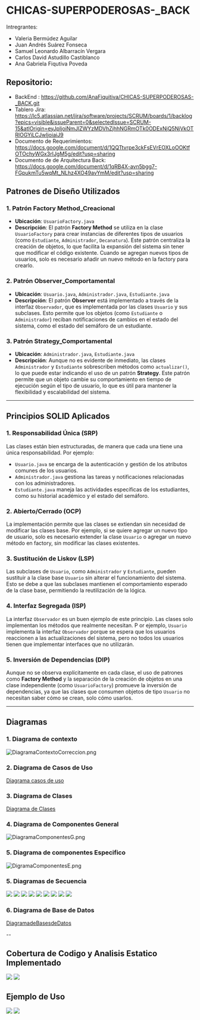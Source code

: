# CHICAS-SUPERPODEROSAS-_BACK
Intregrantes:
- Valeria Bermúdez Aguilar 
- Juan Andrés Suárez Fonseca 
- Samuel Leonardo Albarracín Vergara 
- Carlos David Astudillo Castiblanco 
- Ana Gabriela Fiqutiva Poveda
## Repositorio: 
- BackEnd : https://github.com/AnaFiquitiva/CHICAS-SUPERPODEROSAS-_BACK.git
- Tablero Jira: https://lc5.atlassian.net/jira/software/projects/SCRUM/boards/1/backlog?epics=visible&issueParent=0&selectedIssue=SCRUM-15&atlOrigin=eyJpIjoiNmJlZWYzMDVhZjhhNGRmOTk0ODExNjQ5NjVkOTRlOGYiLCJwIjoiaiJ9
- Documento de Requerimientos: https://docs.google.com/document/d/1QQTtvrpe3ckFsEVrEOXLoOOKtfOTOchyWGx3rIJgM5g/edit?usp=sharing
- Documento de de Arquitectura Back: https://docs.google.com/document/d/1qRB4X-avn5bgg7-FGpukmTu5wqMt_NLhz4XO49avYmM/edit?usp=sharing

## Patrones de Diseño Utilizados

### 1. **Patrón Factory Method_Creacional**
- **Ubicación**: `UsuarioFactory.java`
- **Descripción**: El patrón **Factory Method** se utiliza en la clase `UsuarioFactory` para crear instancias de diferentes
tipos de usuarios (como `Estudiante`, `Administrador`, `Decanatura`). Este patrón centraliza la creación de objetos, lo que facilita la expansión 
del sistema sin tener que modificar el código existente. Cuando se agregan nuevos tipos de usuarios, solo es necesario añadir un nuevo método en la 
factory para crearlo.

### 2. **Patrón Observer_Comportamental**
- **Ubicación**: `Usuario.java`, `Administrador.java`, `Estudiante.java`
- **Descripción**: El patrón **Observer** está implementado a través de la interfaz `Observador`, que es implementada por las clases `Usuario` y sus 
subclases. Esto permite que los objetos (como `Estudiante` o `Administrador`) reciban notificaciones de cambios en el estado del sistema, como el 
estado del semáforo de un estudiante.
    
### 3. **Patrón Strategy_Comportamental**
- **Ubicación**: `Administrador.java`, `Estudiante.java`
- **Descripción**: Aunque no es evidente de inmediato, las clases `Administrador` y `Estudiante` sobrescriben métodos como `actualizar()`, lo que puede 
estar indicando el uso de un patrón **Strategy**. Este patrón permite que un objeto cambie su comportamiento en tiempo de ejecución según el tipo de usuario, 
lo que es útil para mantener la flexibilidad y escalabilidad del sistema.

---

## Principios SOLID Aplicados

### 1. **Responsabilidad Única (SRP)**
Las clases están bien estructuradas, de manera que cada una tiene una única responsabilidad. Por ejemplo:
- `Usuario.java` se encarga de la autenticación y gestión de los atributos comunes de los usuarios.
- `Administrador.java` gestiona las tareas y notificaciones relacionadas con los administradores.
- `Estudiante.java` maneja las actividades específicas de los estudiantes, como su historial académico y el estado del semáforo.

### 2. **Abierto/Cerrado (OCP)**
La implementación permite que las clases se extiendan sin necesidad de modificar las clases base. Por ejemplo, 
si se quiere agregar un nuevo tipo de usuario, solo es necesario extender la clase `Usuario` o agregar un nuevo método en factory, 
sin modificar las clases existentes.

### 3. **Sustitución de Liskov (LSP)**
Las subclases de `Usuario`, como `Administrador` y `Estudiante`, pueden sustituir a la clase base `Usuario` sin alterar el funcionamiento del sistema. 
Esto se debe a que las subclases mantienen el comportamiento esperado de la clase base, permitiendo la reutilización de la lógica.

### 4. **Interfaz Segregada (ISP)**
La interfaz `Observador` es un buen ejemplo de este principio. Las clases solo implementan los métodos que realmente necesitan. P
or ejemplo, `Usuario` implementa la interfaz `Observador` porque se espera que los usuarios reaccionen a las actualizaciones del sistema, 
pero no todos los usuarios tienen que implementar interfaces que no utilizarán.

### 5. **Inversión de Dependencias (DIP)**
Aunque no se observa explícitamente en cada clase, el uso de patrones como **Factory Method** y la separación de la creación de objetos en una clase 
independiente (como `UsuarioFactory`) promueve la inversión de dependencias, ya que las clases que consumen objetos de tipo `Usuario` no necesitan 
saber cómo se crean, solo cómo usarlos.

--- 
## Diagramas 

### 1. Diagrama de contexto 
![DiagramaContextoCorreccion.png](docs/UML/DiagramaContextoCorreccion.png)
### 2. Diagrama de Casos de Uso 
[Diagrama casos de uso ](docs/UML/Diagrama%20casos%20de%20uso.pdf)
### 3. Diagrama de Clases 
[Diagrama de Clases](docs/UML/Proyecto%20DOSW_DiagramaClases.pdf)
### 4. Diagrama de Componentes General
![DiagramaComponentesG.png](docs/UML/DiagramaComponentesG.png)
### 5. Diagrama de componentes Especifico
![DigramaComponentesE.png](docs/UML/DigramaComponentesE.png)

### 5. Diagramas de Secuencia
![](docs/UML/agregarEstudiante.png)
![](docs/UML/aprobarSolicitud.png)
![](docs/UML/calcularEstado.png)
![](docs/UML/cambiarEstado.png)
![](docs/UML/crearSolicitud.png)
![](docs/UML/ejecutarCambioHorario.png)
![](docs/UML/esEstadoValido.png)
![](docs/UML/puedeTransicionarA.png)
![](docs/UML/rechazarSolicitud.png)
### 6. Diagrama de Base de Datos 
[DiagramadeBasesdeDatos](docs/UML/DiagramadeBasesdeDatos.pdf)

-- 
## Cobertura de Codigo y Analisis Estatico Implementado
![](docs/imagenes/jacoco.png)
![](docs/imagenes/SonarQube.png)

## Ejemplo de Uso 

![](docs/imagenes/main.png)
![](docs/imagenes/main1.png)











